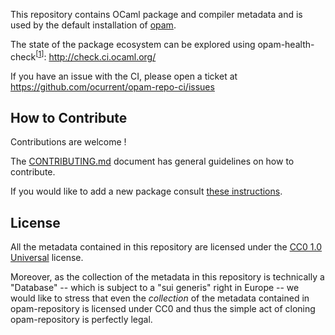 This repository contains OCaml package and compiler metadata and is
used by the default installation of [opam](https://opam.ocaml.org/).

The state of the package ecosystem can be explored using opam-health-check<sup>[[1]]</sup>: http://check.ci.ocaml.org/

If you have an issue with the CI, please open a ticket at https://github.com/ocurrent/opam-repo-ci/issues

## How to Contribute

Contributions are welcome !

The [CONTRIBUTING.md](CONTRIBUTING.md) document has general guidelines
on how to contribute.

If you would like to add a new package consult
[these instructions](https://opam.ocaml.org/doc/Packaging.html#Publishing).

## License

All the metadata contained in this repository are licensed under the
[CC0 1.0 Universal](http://creativecommons.org/publicdomain/zero/1.0/)
license.

Moreover, as the collection of the metadata in this repository is
technically a "Database" -- which is subject to a "sui generis" right
in Europe -- we would like to stress that even the *collection* of
the metadata contained in opam-repository is licensed under CC0 and
thus the simple act of cloning opam-repository is perfectly legal.

[1]: https://github.com/ocurrent/opam-health-check
